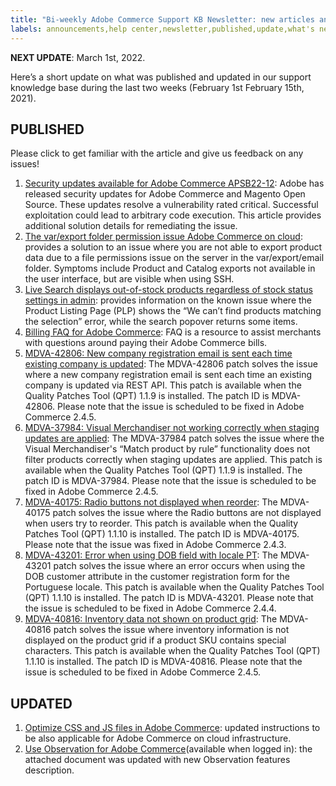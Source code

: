 ```yaml
---
title: "Bi-weekly Adobe Commerce Support KB Newsletter: new articles and updates"
labels: announcements,help center,newsletter,published,update,what's new,Magento,Adobe Commerce,cloud infrastructure,on-premises
---
```


 **NEXT UPDATE**: March 1st, 2022.

Here’s a short update on what was published and updated in our support knowledge base during the last two weeks (February 1st February 15th, 2021).


## PUBLISHED

Please click to get familiar with the article and give us feedback on any issues!

1. [Security updates available for Adobe Commerce APSB22-12](https://support.magento.com/hc/en-us/articles/4426353041293-Security-updates-available-for-Adobe-Commerce-APSB22-12): Adobe has released security updates for Adobe Commerce and Magento Open Source. These updates resolve a vulnerability rated critical. Successful exploitation could lead to arbitrary code execution. This article provides additional solution details for remediating the issue.
1. [The var/export folder permission issue Adobe Commerce on cloud](https://support.magento.com/hc/en-us/articles/4424175438605-var-export-permission-issue-Adobe-Commerce-on-cloud): provides a solution to an issue where you are not able to export product data due to a file permissions issue on the server in the var/export/email folder. Symptoms include Product and Catalog exports not available in the user interface, but are visible when using SSH.
1. [Live Search displays out-of-stock products regardless of stock status settings in admin](https://support.magento.com/hc/en-us/articles/4425763231885-Live-Search-displays-out-of-stock-products-regardless-of-stock-status-settings-in-admin): provides information on the known issue where the Product Listing Page (PLP) shows the “We can’t find products matching the selection” error, while the search popover returns some items.
1. [Billing FAQ for Adobe Commerce](https://support.magento.com/hc/en-us/articles/4427413247245): FAQ is a resource to assist merchants with questions around paying their Adobe Commerce bills.
1. [MDVA-42806: New company registration email is sent each time existing company is updated](https://support.magento.com/hc/en-us/articles/4423766640141-MDVA-42806-New-company-registration-email-is-sent-each-time-existing-company-is-updated): The MDVA-42806 patch solves the issue where a new company registration email is sent each time an existing company is updated via REST API. This patch is available when the Quality Patches Tool (QPT) 1.1.9 is installed. The patch ID is MDVA-42806. Please note that the issue is scheduled to be fixed in Adobe Commerce 2.4.5.
1. [MDVA-37984: Visual Merchandiser not working correctly when staging updates are applied](https://support.magento.com/hc/en-us/articles/4423753611917-MDVA-37984-Visual-Merchandiser-not-working-correctly-when-staging-updates-are-applied): The MDVA-37984 patch solves the issue where the Visual Merchandiser's “Match product by rule” functionality does not filter products correctly when staging updates are applied. This patch is available when the Quality Patches Tool (QPT) 1.1.9 is installed. The patch ID is MDVA-37984. Please note that the issue is scheduled to be fixed in Adobe Commerce 2.4.5.
1. [MDVA-40175: Radio buttons not displayed when reorder](https://support.magento.com/hc/en-us/articles/4426750103565-MDVA-40175-Radio-buttons-not-displayed-when-reorder): The MDVA-40175 patch solves the issue where the Radio buttons are not displayed when users try to reorder. This patch is available when the Quality Patches Tool (QPT) 1.1.10 is installed. The patch ID is MDVA-40175. Please note that the issue was fixed in Adobe Commerce 2.4.3.
1. [MDVA-43201: Error when using DOB field with locale PT](https://support.magento.com/hc/en-us/articles/4428055016717-MDVA-43201-Error-when-using-DOB-field-with-locale-PT): The MDVA-43201 patch solves the issue where an error occurs when using the DOB customer attribute in the customer registration form for the Portuguese locale. This patch is available when the Quality Patches Tool (QPT) 1.1.10 is installed. The patch ID is MDVA-43201. Please note that the issue is scheduled to be fixed in Adobe Commerce 2.4.4.
1. [MDVA-40816: Inventory data not shown on product grid](https://support.magento.com/hc/en-us/articles/4427969147277-MDVA-40816-Inventory-data-not-shown-on-product-grid): The MDVA-40816 patch solves the issue where inventory information is not displayed on the product grid if a product SKU contains special characters. This patch is available when the Quality Patches Tool (QPT) 1.1.10 is installed. The patch ID is MDVA-40816. Please note that the issue is scheduled to be fixed in Adobe Commerce 2.4.5.



## UPDATED

1. [Optimize CSS and JS files in Adobe Commerce](https://support.magento.com/hc/en-us/articles/360044482152): updated instructions to be also applicable for Adobe Commerce on cloud infrastructure.
1. [Use Observation for Adobe Commerce](https://support.magento.com/hc/en-us/articles/4402379845901-Use-Observation-for-Adobe-Commerce)(available when logged in): the attached document was updated with new Observation features description.
